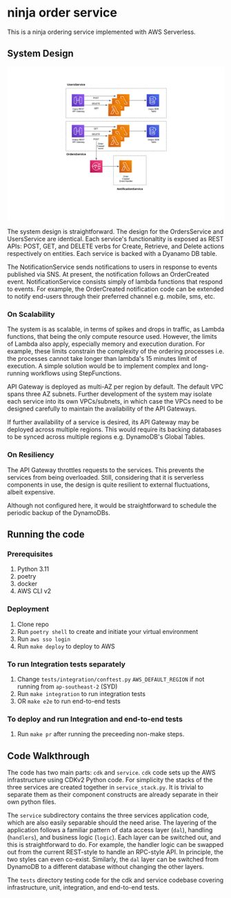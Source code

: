 # ninja order service

This is a ninja ordering service implemented with AWS Serverless.

## System Design
<img src="ninja_order_diagram.png" alt="Ninja Ordering System Diagram"/>

The system design is straightforward. The design for the OrdersService and UsersService are identical. Each service's functionaltity is exposed as REST APIs: POST, GET, and DELETE verbs for Create, Retrieve, and Delete actions respectively on entities. Each service is backed with a Dyanamo DB table.

The NotificationService sends notifications to users in response to events published via SNS. At present, the notification follows an OrderCreated event. NotificationService consists simply of lambda functions that respond to events. For example, the OrderCreated notification code can be extended to notify end-users through their preferred channel e.g. mobile, sms, etc.

### On Scalability
The system is as scalable, in terms of spikes and drops in traffic, as Lambda functions, that being the only compute resource used. However, the limits of Lambda also apply, especially memory and execution duration. For example, these limits constrain the complexity of the ordering processes i.e. the processes cannot take longer than lambda's 15 minutes limit of execution. A simple solution would be to implement complex and long-running workflows using StepFunctions.

API Gateway is deployed as multi-AZ per region by default. The default VPC spans three AZ subnets. Further development of the system may isolate each service into its own VPCs/subnets, in which case the VPCs need to be designed carefully to maintain the availability of the API Gateways.

If further availability of a service is desired, its API Gateway may be deployed across multiple regions. This would require its backing databases to be synced across multiple regions e.g. DynamoDB's Global Tables.

### On Resiliency
The API Gateway throttles requests to the services. This prevents the services from being overloaded. Still, considering that it is serverless components in use, the design is quite resilient to external fluctuations, albeit expensive.

Although not configured here, it would be straightforward to schedule the periodic backup of the DynamoDBs.

## Running the code
### Prerequisites
1. Python 3.11
2. poetry
3. docker
4. AWS CLI v2

### Deployment
1. Clone repo
2. Run `poetry shell` to create and initiate your virtual environment
3. Run `aws sso login`
4. Run `make deploy` to deploy to AWS

### To run Integration tests separately
1. Change `tests/integration/conftest.py` `AWS_DEFAULT_REGION` if not running from `ap-southeast-2` (SYD)
2. Run `make integration` to run integration tests
3. OR `make e2e` to run end-to-end tests

### To deploy and run Integration and end-to-end tests
1. Run  `make pr` after running the preceeding non-make steps.

## Code Walkthrough
The code has two main parts: `cdk` and `service`. `cdk` code sets up the AWS infrastructure using CDKv2 Python code.
For simplicity the stacks of the three services are created together in `service_stack.py`. It is trivial to separate them as their component constructs are already separate in their own python files.

The `service` subdirectory contains the three services application code, which are also easily separable should the need arise. The layering of the application follows a familiar pattern of data access layer (`dal`), handling (`handlers`), and business logic (`logic`). Each layer can be switched out, and this is straightforward to do. For example, the handler logic can be swapped out from the current REST-style to handle an RPC-style API. In principle, the two styles can even co-exist. Similarly, the `dal` layer can be switched from DynamoDB to a different database without changing the other layers.

The `tests` directory testing code for the cdk and service codebase covering infrastructure, unit, integration, and end-to-end tests.

